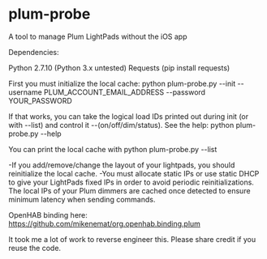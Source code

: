 # plum-probe
A tool to manage Plum LightPads without the iOS app

Dependencies:

Python 2.7.10 (Python 3.x untested)
Requests (pip install requests)

First you must initialize the local cache:
python plum-probe.py --init --username PLUM_ACCOUNT_EMAIL_ADDRESS --password YOUR_PASSWORD

If that works, you can take the logical load IDs printed out during init (or with --list) and control it --(on/off/dim/status). 
See the help: python plum-probe.py --help

You can print the local cache with python plum-probe.py --list

-If you add/remove/change the layout of your lightpads, you should reinitialize the local cache.
-You must allocate static IPs or use static DHCP to give your LightPads fixed IPs in order to avoid periodic reinitializations. The local IPs of your Plum dimmers are cached once detected to ensure minimum latency when sending commands.

OpenHAB binding here: https://github.com/mikenemat/org.openhab.binding.plum

It took me a lot of work to reverse engineer this. Please share credit if you reuse the code.
